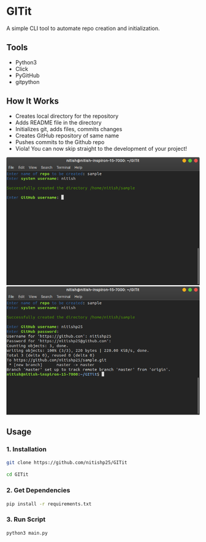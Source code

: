 # GITit

A simple CLI tool to automate repo creation and initialization.

## Tools
- Python3
- Click
- PyGitHub
- gitpython

## How It Works
 - Creates local directory for the repository
 - Adds README file in the directory
 - Initializes git, adds files, commits changes
 - Creates GitHub repository of same name
 - Pushes commits to the Github repo
 - Viola! You can now skip straight to the development of your project!

![screen1](screens/screen1.png) ![screen2](screens/screen2.png) 

## Usage
### 1. Installation
```bash
git clone https://github.com/nitishp25/GITit
```
```bash
cd GITit
```
### 2. Get Dependencies
```bash
pip install -r requirements.txt
```
### 3. Run Script
```bash
python3 main.py
``` 

